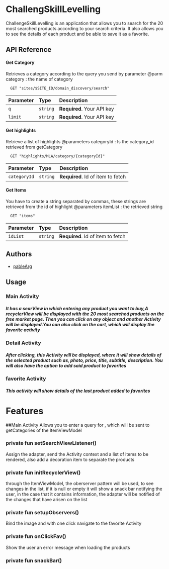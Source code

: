 
# ChallengSkillLevelling

ChallengeSkillLevelling is an application that allows you to search for the 20 most searched products according to your search criteria. It also allows you to see the details of each product and be able to save it as a favorite.


## API Reference

#### Get Category

Retrieves a category according to the query you send by parameter
@parm category : the name of category
```http
  GET "sites/$SITE_ID/domain_discovery/search"
```

| Parameter | Type     | Description                |
| :-------- | :------- | :------------------------- |
| `q` | `string` | **Required**. Your API key |
| `limit` | `string` | **Required**. Your API key |

#### Get highlights
Retrieve a list of highlights
@parameters categoryId : Is the category_id retrieved from getCategory
```http
  GET "highlights/MLA/category/{categoryId}"
```

| Parameter | Type     | Description                       |
| :-------- | :------- | :-------------------------------- |
| `categoryId`      | `string` | **Required**. Id of item to fetch |


#### Get Items
You have to create a string separated by commas, these strings are retrieved from the id of highlight
@parameters itemList : the retrieved string
```http
  GET "items"
```


| Parameter | Type     | Description                       |
| :-------- | :------- | :-------------------------------- |
| `idList`      | `string` | **Required**. Id of item to fetch |



## Authors

- [pableArg](https://www.github.com/pableArg)


## Usage

### Main Activity
##### It has a searView in which entering any product you want to buy,A recyclerView will be displayed with the 20 most searched products on the free market page. Then you can click on any object and another Activity will be displayed.You can also click on the cart, which will display the favorite activity


### Detail Activity
##### After clicking, this Activity will be displayed, where it will show details of the selected product such as, photo, price, title, subtitle, description. You will also have the option to add said product to favorites


### favorite Activity
##### This activity will show details of the last product added to favorites


# Features

##Main Activity
 Allows you to enter a query for , which will be sent to getCategories of the ItemViewModel
 ### private fun setSearchViewListener()
 
 
 Assign the adapter, send the Activity context and a list of items to be rendered, also add a decoration item to separate the products
### private fun initRecyclerView()


 through the ItemViewModel, the oberserver pattern will be used, to see changes in the list, if it is null or empty it will show a snack bar notifying the user, in the case that it contains information, the adapter will be notified of the changes that have arisen on the list
### private fun setupObservers()


 Bind the image and with one click navigate to the favorite Activity
 ### private fun onClickFav()


 Show the user an error message when loading the products
### private fun snackBar()




